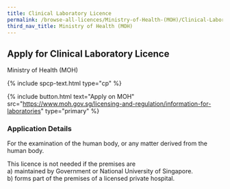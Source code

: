 ```yaml
---
title: Clinical Laboratory Licence
permalink: /browse-all-licences/Ministry-of-Health-(MOH)/Clinical-Laboratory-Licence
third_nav_title: Ministry of Health (MOH)
---
```


## Apply for Clinical Laboratory Licence

Ministry of Health (MOH)

{% include spcp-text.html type="cp" %}

{% include button.html text="Apply on MOH" src="https://www.moh.gov.sg/licensing-and-regulation/information-for-laboratories" type="primary" %}

<H3>Application Details</H3>

<p>For the examination of the human body, or any matter derived from the human body.</p>
 <p>This licence is not needed if the premises are <br />a) maintained by Government or National University of Singapore. <br />b) forms part of the premises of a licensed private hospital.</p>

